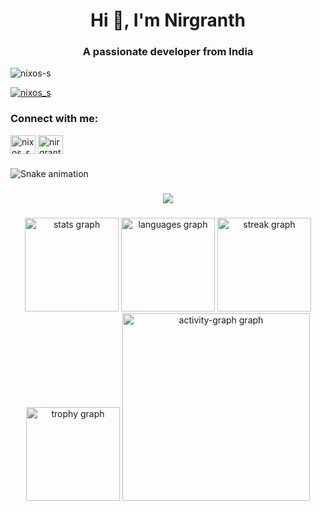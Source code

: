 <h1 align="center">Hi 👋, I'm Nirgranth</h1>
<h3 align="center">A passionate developer from India</h3>

<p align="left"> <img src="https://komarev.com/ghpvc/?username=nixos-s&label=Profile%20views&color=0e75b6&style=flat" alt="nixos-s" /> </p>

<p align="left"> <a href="https://twitter.com/nixos_s" target="blank"><img src="https://img.shields.io/twitter/follow/nixos_s?logo=twitter&style=for-the-badge" alt="nixos_s" /></a> </p>

<h3 align="left">Connect with me:</h3>
<p align="left">
<a href="https://twitter.com/nixos_s" target="blank"><img align="center" src="https://raw.githubusercontent.com/rahuldkjain/github-profile-readme-generator/master/src/images/icons/Social/twitter.svg" alt="nixos_s" height="30" width="40" /></a>
<a href="https://linkedin.com/in/nirgranth-shah-07137079" target="blank"><img align="center" src="https://raw.githubusercontent.com/rahuldkjain/github-profile-readme-generator/master/src/images/icons/Social/linked-in-alt.svg" alt="nirgranth-shah-07137079" height="30" width="40" /></a>
</p>

###

<img src="https://raw.githubusercontent.com/nixos-s/nixos-s/output/snake.svg" alt="Snake animation" />

###

<div align="center">
  <img src="https://profile-counter.glitch.me/nixos-s/count.svg?"  />
</div>

###

<div align="center">
  <img src="https://github-readme-stats.vercel.app/api?username=nixos-s&hide_title=false&hide_rank=false&show_icons=true&include_all_commits=true&count_private=true&disable_animations=false&theme=dracula&locale=en&hide_border=false&order=1" height="150" alt="stats graph"  />
  <img src="https://github-readme-stats.vercel.app/api/top-langs?username=nixos-s&locale=en&hide_title=false&layout=compact&card_width=320&langs_count=5&theme=dracula&hide_border=false&order=2" height="150" alt="languages graph"  />
  <img src="https://streak-stats.demolab.com?user=nixos-s&locale=en&mode=daily&theme=dracula&hide_border=false&border_radius=5&order=3" height="150" alt="streak graph"  />
  <img src="https://github-profile-trophy.vercel.app?username=nixos-s&theme=dracula&column=-1&row=1&margin-w=8&margin-h=8&no-bg=false&no-frame=false&order=4" height="150" alt="trophy graph"  />
  <img src="https://github-readme-activity-graph.vercel.app/graph?username=nixos-s&radius=16&theme=react&area=true&order=5" height="300" alt="activity-graph graph"  />
</div>

###
